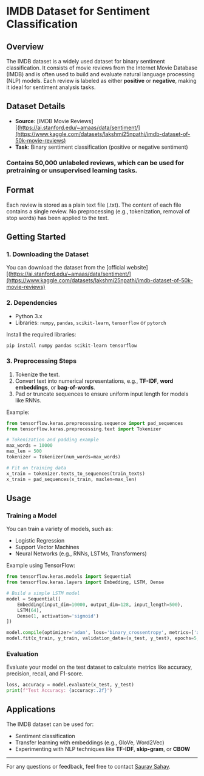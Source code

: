 # IMDB Dataset for Sentiment Classification

## Overview
The IMDB dataset is a widely used dataset for binary sentiment classification. It consists of movie reviews from the Internet Movie Database (IMDB) and is often used to build and evaluate natural language processing (NLP) models. Each review is labeled as either **positive** or **negative**, making it ideal for sentiment analysis tasks.

## Dataset Details

- **Source**: [IMDB Movie Reviews][(https://ai.stanford.edu/~amaas/data/sentiment/](https://www.kaggle.com/datasets/lakshmi25npathi/imdb-dataset-of-50k-movie-reviews)
- **Task**: Binary sentiment classification (positive or negative sentiment)

### Contains 50,000 unlabeled reviews, which can be used for pretraining or unsupervised learning tasks.

## Format

Each review is stored as a plain text file (.txt). The content of each file contains a single review. No preprocessing (e.g., tokenization, removal of stop words) has been applied to the text.

## Getting Started

### 1. Downloading the Dataset
You can download the dataset from the [official website][(https://ai.stanford.edu/~amaas/data/sentiment/](https://www.kaggle.com/datasets/lakshmi25npathi/imdb-dataset-of-50k-movie-reviews)


### 2. Dependencies
- Python 3.x
- Libraries: `numpy`, `pandas`, `scikit-learn`, `tensorflow` or `pytorch`

Install the required libraries:
```bash
pip install numpy pandas scikit-learn tensorflow
```

### 3. Preprocessing Steps
1. Tokenize the text.
2. Convert text into numerical representations, e.g., **TF-IDF**, **word embeddings**, or **bag-of-words**.
3. Pad or truncate sequences to ensure uniform input length for models like RNNs.

Example:
```python
from tensorflow.keras.preprocessing.sequence import pad_sequences
from tensorflow.keras.preprocessing.text import Tokenizer

# Tokenization and padding example
max_words = 10000
max_len = 500
tokenizer = Tokenizer(num_words=max_words)

# Fit on training data
x_train = tokenizer.texts_to_sequences(train_texts)
x_train = pad_sequences(x_train, maxlen=max_len)
```

## Usage

### Training a Model
You can train a variety of models, such as:
- Logistic Regression
- Support Vector Machines
- Neural Networks (e.g., RNNs, LSTMs, Transformers)

Example using TensorFlow:
```python
from tensorflow.keras.models import Sequential
from tensorflow.keras.layers import Embedding, LSTM, Dense

# Build a simple LSTM model
model = Sequential([
    Embedding(input_dim=10000, output_dim=128, input_length=500),
    LSTM(64),
    Dense(1, activation='sigmoid')
])

model.compile(optimizer='adam', loss='binary_crossentropy', metrics=['accuracy'])
model.fit(x_train, y_train, validation_data=(x_test, y_test), epochs=5, batch_size=64)
```

### Evaluation
Evaluate your model on the test dataset to calculate metrics like accuracy, precision, recall, and F1-score.

```python
loss, accuracy = model.evaluate(x_test, y_test)
print(f"Test Accuracy: {accuracy:.2f}")
```

## Applications
The IMDB dataset can be used for:
- Sentiment classification
- Transfer learning with embeddings (e.g., GloVe, Word2Vec)
- Experimenting with NLP techniques like **TF-IDF**, **skip-gram**, or **CBOW**


---

For any questions or feedback, feel free to contact [Saurav Sahay](mailto:sahatsrv@gmail.com).

